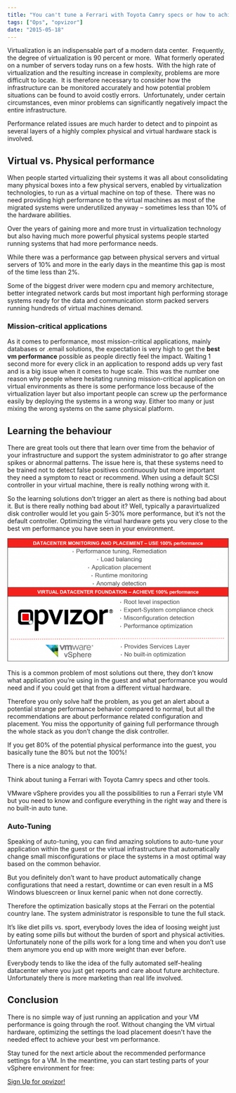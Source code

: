 ```yaml
---
title: "You can't tune a Ferrari with Toyota Camry specs or how to achieve best VM Performance"
tags: ["Ops", "opvizor"]
date: "2015-05-18"
---
```


Virtualization is an indispensable part of a modern data center.  Frequently, the degree of virtualization is 90 percent or more.  What formerly operated on a number of servers today runs on a few hosts.  With the high rate of virtualization and the resulting increase in complexity, problems are more difficult to locate.  It is therefore necessary to consider how the infrastructure can be monitored accurately and how potential problem situations can be found to avoid costly errors.  Unfortunately, under certain circumstances, even minor problems can significantly negatively impact the entire infrastructure.

Performance related issues are much harder to detect and to pinpoint as several layers of a highly complex physical and virtual hardware stack is involved.

## Virtual vs. Physical performance

When people started virtualizing their systems it was all about consolidating many physical boxes into a few physical servers, enabled by virtualization technologies, to run as a virtual machine on top of these.  There was no need providing high performance to the virtual machines as most of the migrated systems were underutilized anyway – sometimes less than 10% of the hardware abilities.

Over the years of gaining more and more trust in virtualization technology but also having much more powerful physical systems people started running systems that had more performance needs.

While there was a performance gap between physical servers and virtual servers of 10% and more in the early days in the meantime this gap is most of the time less than 2%.

Some of the biggest driver were modern cpu and memory architecture, better integrated network cards but most important high performing storage systems ready for the data and communication storm packed servers running hundreds of virtual machines demand.

### Mission-critical applications

As it comes to performance, most mission-critical applications, mainly databases or .email solutions, the expectation is very high to get the **best vm performance** possible as people directly feel the impact. Waiting 1 second more for every click in an application to respond adds up very fast and is a big issue when it comes to huge scale. This was the number one reason why people where hesitating running mission-critical application on virtual environments as there is some performance loss because of the virtualization layer but also important people can screw up the performance easily by deploying the systems in a wrong way. Either too many or just mixing the wrong systems on the same physical platform.

## Learning the behaviour

There are great tools out there that learn over time from the behavior of your infrastructure and support the system administrator to go after strange spikes or abnormal patterns. The issue here is, that these systems need to be trained not to detect false positives continuously but more important they need a symptom to react or recommend. When using a default SCSI controller in your virtual machine, there is really nothing wrong with it.

So the learning solutions don’t trigger an alert as there is nothing bad about it. But is there really nothing bad about it? Well, typically a paravirtualized disk controller would let you gain 5-30% more performance, but it’s not the default controller. Optimizing the virtual hardware gets you very close to the best vm performance you have seen in your environment.

![best vm performance](/images/blog/wpid-foundation_performance-1024x570.png)

This is a common problem of most solutions out there, they don’t know what application you’re using in the guest and what performance you would need and if you could get that from a different virtual hardware.

Therefore you only solve half the problem, as you get an alert about a potential strange performance behavior compared to normal, but all the recommendations are about performance related configuration and placement. You miss the opportunity of gaining full performance through the whole stack as you don’t change the disk controller.

If you get 80% of the potential physical performance into the guest, you basically tune the 80% but not the 100%!

There is a nice analogy to that. 

Think about tuning a Ferrari with Toyota Camry specs and other tools.

VMware vSphere provides you all the possibilities to run a Ferrari style VM but you need to know and configure everything in the right way and there is no built-in auto tune.

### Auto-Tuning

Speaking of auto-tuning, you can find amazing solutions to auto-tune your application within the guest or the virtual infrastructure that automatically change small misconfigurations or place the systems in a most optimal way based on the common behavior.

But you definitely don’t want to have product automatically change configurations that need a restart, downtime or can even result in a MS Windows bluescreen or linux kernel panic when not done correctly.

Therefore the optimization basically stops at the Ferrari on the potential country lane. The system administrator is responsible to tune the full stack.

It’s like diet pills vs. sport, everybody loves the idea of loosing weight just by eating some pills but without the burden of sport and physical activities. Unfortunately none of the pills work for a long time and when you don’t use them anymore you end up with more weight than ever before.

Everybody tends to like the idea of the fully automated self-healing datacenter where you just get reports and care about future architecture. Unfortunately there is more marketing than real life involved.

## Conclusion

There is no simple way of just running an application and your VM performance is going through the roof. Without changing the VM virtual hardware, optimizing the settings the load placement doesn't have the needed effect to achieve your best vm performance.

Stay tuned for the next article about the recommended performance settings for a VM. In the meantime, you can start testing parts of your vSphere environment for free:

[Sign Up for opvizor!](https://www.opvizor.com/register "Sign Up for opvizor!")
